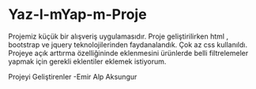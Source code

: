 # Yaz-l-mYap-m-Proje
Projemiz küçük bir alışveriş uygulamasıdır.
Proje geliştirilirken html , bootstrap ve jquery  teknolojilerinden faydanalandık.
Çok az css kullanıldı.
Projeye açık arttırma özelliğininde eklenmesini ürünlerde belli filtrelemeler yapmak için gerekli
eklentiler eklemek istiyorum.

Projeyi Geliştirenler
-Emir Alp Aksungur
